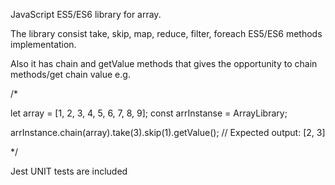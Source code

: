 JavaScript ES5/ES6 library for array.

The library consist take, skip, map, reduce, filter, foreach ES5/ES6 methods implementation.

Also it has chain and getValue methods that gives the opportunity to chain methods/get chain value e.g.

/*

let array = [1, 2, 3, 4, 5, 6, 7, 8, 9]; const arrInstanse = ArrayLibrary;

arrInstance.chain(array).take(3).skip(1).getValue(); // Expected output: [2, 3]

*/

Jest UNIT tests are included
